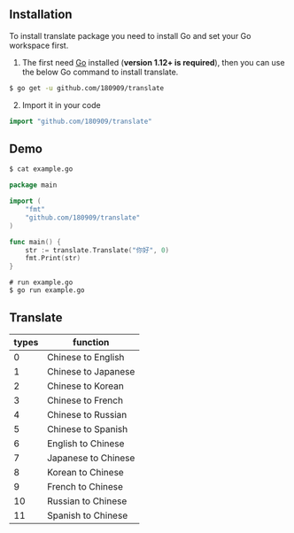 ## Installation
To install translate package  you need to install Go and set your Go workspace first.
                             
1. The first need [Go](https://golang.org/) installed (**version 1.12+ is required**), then you can use the below Go command to install translate.

```sh
$ go get -u github.com/180909/translate
```

2. Import it in your code
```go
import "github.com/180909/translate"
```

## Demo

```sh
$ cat example.go
```

```go
package main

import (
	"fmt"
	"github.com/180909/translate"
)

func main() {
	str := translate.Translate("你好", 0)
	fmt.Print(str)
}
```

```
# run example.go
$ go run example.go
```

## Translate
|types|function|
|-----|--------|
|0|Chinese to English|
|1|Chinese to Japanese|
|2|Chinese to Korean|
|3|Chinese to French|
|4|Chinese to Russian|
|5|Chinese to Spanish|
|6|English to Chinese|
|7|Japanese to Chinese|
|8|Korean to Chinese|
|9|French to Chinese|
|10|Russian to Chinese|
|11|Spanish to Chinese|
